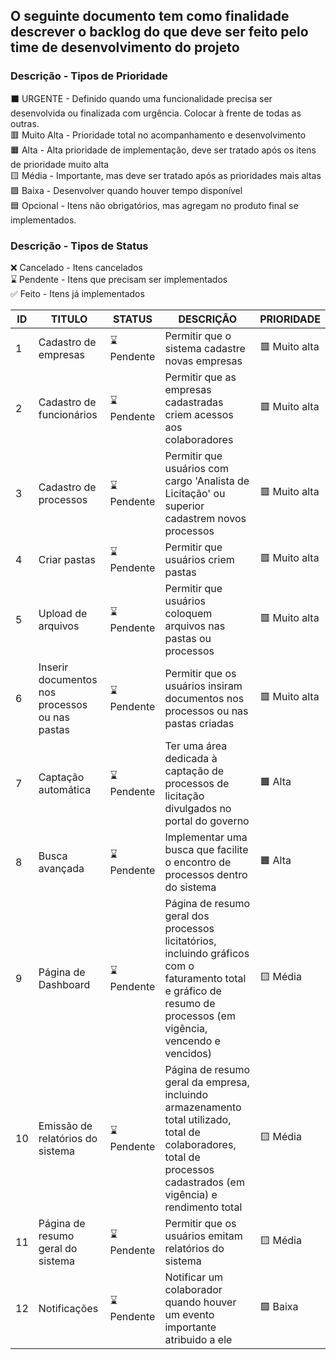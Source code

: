## O seguinte documento tem como finalidade descrever o backlog do que deve ser feito pelo time de desenvolvimento do projeto

### Descrição - Tipos de Prioridade
⬛ URGENTE - Definido quando uma funcionalidade precisa ser desenvolvida ou finalizada com urgência. Colocar à frente de todas as outras.<br />
🟥 Muito Alta - Prioridade total no acompanhamento e desenvolvimento<br /> 
🟧 Alta - Alta prioridade de implementação, deve ser tratado após os itens de prioridade muito alta<br />
🟨 Média - Importante, mas deve ser tratado após as prioridades mais altas<br /> 
🟩 Baixa - Desenvolver quando houver tempo disponível<br />
🟦 Opcional - Itens não obrigatórios, mas agregam no produto final se implementados.<br />

### Descrição - Tipos de Status
❌ Cancelado - Itens cancelados<br />
⌛ Pendente - Itens que precisam ser implementados<br />
✅ Feito - Itens já implementados<br />

|ID|TITULO|STATUS|DESCRIÇÃO|PRIORIDADE|
|---|---|---|---|---|
|1|Cadastro de empresas|⌛ Pendente|Permitir que o sistema cadastre novas empresas|🟥 Muito alta|
|2|Cadastro de funcionários|⌛ Pendente|Permitir que as empresas cadastradas criem acessos aos colaboradores|🟥 Muito alta|
|3|Cadastro de processos|⌛ Pendente|Permitir que usuários com cargo 'Analista de Licitação' ou superior cadastrem novos processos|🟥 Muito alta|
|4|Criar pastas|⌛ Pendente|Permitir que usuários criem pastas|🟥 Muito alta|
|5|Upload de arquivos|⌛ Pendente|Permitir que usuários coloquem arquivos nas pastas ou processos|🟥 Muito alta|
|6|Inserir documentos nos processos ou nas pastas|⌛ Pendente|Permitir que os usuários insiram documentos nos processos ou nas pastas criadas|🟥 Muito alta|
|7|Captação automática|⌛ Pendente|Ter uma área dedicada à captação de processos de licitação divulgados no portal do governo|🟧 Alta|
|8|Busca avançada|⌛ Pendente|Implementar uma busca que facilite o encontro de processos dentro do sistema|🟧 Alta|
|9|Página de Dashboard|⌛ Pendente|Página de resumo geral dos processos licitatórios, incluindo gráficos com o faturamento total e gráfico de resumo de processos (em vigência, vencendo e vencidos)|🟨 Média|
|10|Emissão de relatórios do sistema|⌛ Pendente|Página de resumo geral da empresa, incluindo armazenamento total utilizado, total de colaboradores, total de processos cadastrados (em vigência) e rendimento total|🟨 Média|
|11|Página de resumo geral do sistema|⌛ Pendente|Permitir que os usuários emitam relatórios do sistema|🟨 Média|
|12|Notificações|⌛ Pendente|Notificar um colaborador quando houver um evento importante atribuido a ele|🟩 Baixa|
